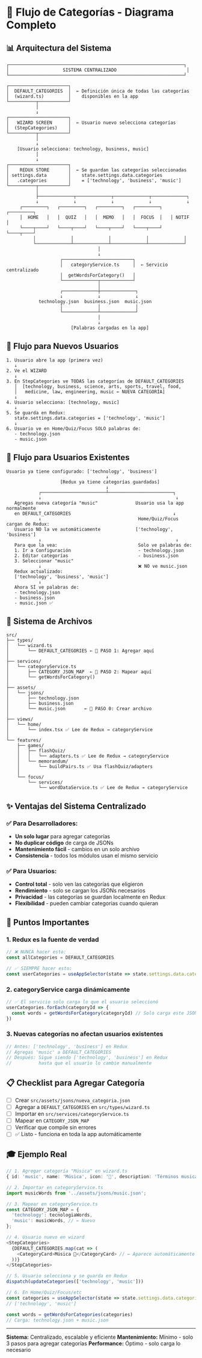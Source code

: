 # 🔄 Flujo de Categorías - Diagrama Completo

## 📊 Arquitectura del Sistema

```
┌─────────────────────────────────────────────────────────────────┐
│                    SISTEMA CENTRALIZADO                          │
└─────────────────────────────────────────────────────────────────┘

┌──────────────────────┐
│  DEFAULT_CATEGORIES  │  ← Definición única de todas las categorías
│  (wizard.ts)         │    disponibles en la app
└──────────┬───────────┘
           │
           ↓
┌──────────────────────┐
│   WIZARD SCREEN      │  ← Usuario nuevo selecciona categorías
│  (StepCategories)    │
└──────────┬───────────┘
           │
           ↓
    [Usuario selecciona: technology, business, music]
           │
           ↓
┌──────────────────────┐
│    REDUX STORE       │  ← Se guardan las categorías seleccionadas
│ settings.data        │    state.settings.data.categories
│   .categories        │    = ['technology', 'business', 'music']
└──────────┬───────────┘
           │
           ├─────────────┬─────────────┬─────────────┬─────────────┐
           ↓             ↓             ↓             ↓             ↓
     ┌─────────┐   ┌─────────┐   ┌─────────┐   ┌─────────┐   ┌─────────┐
     │  HOME   │   │  QUIZ   │   │  MEMO   │   │  FOCUS  │   │ NOTIF   │
     └────┬────┘   └────┬────┘   └────┬────┘   └────┬────┘   └────┬────┘
          │             │             │             │             │
          └─────────────┴─────────────┴─────────────┴─────────────┘
                                  │
                                  ↓
                    ┌──────────────────────────┐
                    │   categoryService.ts     │  ← Servicio centralizado
                    │  getWordsForCategory()   │
                    └─────────────┬────────────┘
                                  │
                    ┌─────────────┼─────────────┐
                    ↓             ↓             ↓
            technology.json  business.json  music.json
                    │             │             │
                    └─────────────┴─────────────┘
                                  │
                                  ↓
                        [Palabras cargadas en la app]
```

## 🎯 Flujo para Nuevos Usuarios

```
1. Usuario abre la app (primera vez)
   ↓
2. Ve el WIZARD
   ↓
3. En StepCategories ve TODAS las categorías de DEFAULT_CATEGORIES
   │  [technology, business, science, arts, sports, travel, food,
   │   medicine, law, engineering, music ← NUEVA CATEGORÍA]
   ↓
4. Usuario selecciona: [technology, music]
   ↓
5. Se guarda en Redux:
   state.settings.data.categories = ['technology', 'music']
   ↓
6. Usuario ve en Home/Quiz/Focus SOLO palabras de:
   - technology.json
   - music.json
```

## 👤 Flujo para Usuarios Existentes

```
Usuario ya tiene configurado: ['technology', 'business']
                                     ↓
                    [Redux ya tiene categorías guardadas]
                                     ↓
            ┌────────────────────────┴────────────────────────┐
            ↓                                                  ↓
   Agregas nueva categoría "music"              Usuario usa la app normalmente
   en DEFAULT_CATEGORIES                                      ↓
            ↓                                    Home/Quiz/Focus cargan de Redux:
   Usuario NO la ve automáticamente             ['technology', 'business']
            ↓                                                  ↓
   Para que la vea:                              Solo ve palabras de:
   1. Ir a Configuración                         - technology.json
   2. Editar categorías                          - business.json
   3. Seleccionar "music"
            ↓                                    ❌ NO ve music.json
   Redux actualizado:
   ['technology', 'business', 'music']
            ↓
   Ahora SÍ ve palabras de:
   - technology.json
   - business.json
   - music.json ✅
```

## 🔧 Sistema de Archivos

```
src/
├── types/
│   └── wizard.ts
│       └── DEFAULT_CATEGORIES ← 📝 PASO 1: Agregar aquí
│
├── services/
│   └── categoryService.ts
│       ├── CATEGORY_JSON_MAP  ← 📝 PASO 2: Mapear aquí
│       └── getWordsForCategory()
│
├── assets/
│   └── jsons/
│       ├── technology.json
│       ├── business.json
│       └── music.json       ← 📝 PASO 0: Crear archivo
│
├── views/
│   └── home/
│       └── index.tsx ✅ Lee de Redux → categoryService
│
└── features/
    ├── games/
    │   ├── flashQuiz/
    │   │   └── adapters.ts ✅ Lee de Redux → categoryService
    │   └── memorandum/
    │       └── buildPairs.ts ✅ Usa flashQuiz/adapters
    │
    └── focus/
        └── services/
            └── wordDataService.ts ✅ Lee de Redux → categoryService
```

## ✨ Ventajas del Sistema Centralizado

### ✅ Para Desarrolladores:
- **Un solo lugar** para agregar categorías
- **No duplicar código** de carga de JSONs
- **Mantenimiento fácil** - cambios en un solo archivo
- **Consistencia** - todos los módulos usan el mismo servicio

### ✅ Para Usuarios:
- **Control total** - solo ven las categorías que eligieron
- **Rendimiento** - solo se cargan los JSONs necesarios
- **Privacidad** - las categorías se guardan localmente en Redux
- **Flexibilidad** - pueden cambiar categorías cuando quieran

## 🚨 Puntos Importantes

### 1. Redux es la fuente de verdad
```typescript
// ❌ NUNCA hacer esto:
const allCategories = DEFAULT_CATEGORIES

// ✅ SIEMPRE hacer esto:
const userCategories = useAppSelector(state => state.settings.data.categories)
```

### 2. categoryService carga dinámicamente
```typescript
// ✅ El servicio solo carga lo que el usuario seleccionó
userCategories.forEach(categoryId => {
  const words = getWordsForCategory(categoryId) // Solo carga este JSON
})
```

### 3. Nuevas categorías no afectan usuarios existentes
```typescript
// Antes: ['technology', 'business'] en Redux
// Agregas 'music' a DEFAULT_CATEGORIES
// Después: Sigue siendo ['technology', 'business'] en Redux
//          hasta que el usuario lo cambie manualmente
```

## 📋 Checklist para Agregar Categoría

- [ ] Crear `src/assets/jsons/nueva_categoria.json`
- [ ] Agregar a `DEFAULT_CATEGORIES` en `src/types/wizard.ts`
- [ ] Importar en `src/services/categoryService.ts`
- [ ] Mapear en `CATEGORY_JSON_MAP`
- [ ] Verificar que compile sin errores
- [ ] ✅ Listo - funciona en toda la app automáticamente

## 🎓 Ejemplo Real

```typescript
// 1. Agregar categoría "Música" en wizard.ts
{ id: 'music', name: 'Música', icon: '🎵', description: 'Términos musicales', enabled: false }

// 2. Importar en categoryService.ts
import musicWords from '../assets/jsons/music.json';

// 3. Mapear en categoryService.ts
const CATEGORY_JSON_MAP = {
  'technology': tecnologiaWords,
  'music': musicWords, // ← Nuevo
};

// 4. Usuario nuevo en wizard
<StepCategories>
  {DEFAULT_CATEGORIES.map(cat => (
    <CategoryCard>Música 🎵</CategoryCard> // ← Aparece automáticamente
  ))}
</StepCategories>

// 5. Usuario selecciona y se guarda en Redux
dispatch(updateCategories(['technology', 'music']))

// 6. En Home/Quiz/Focus/etc
const categories = useAppSelector(state => state.settings.data.categories)
// ['technology', 'music']

const words = getWordsForCategories(categories)
// Carga: technology.json + music.json
```

---

**Sistema:** Centralizado, escalable y eficiente
**Mantenimiento:** Mínimo - solo 3 pasos para agregar categorías
**Performance:** Óptimo - solo carga lo necesario
